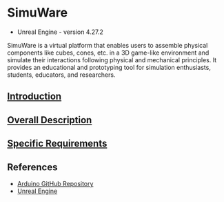 # SimuWare
- Unreal Engine - version 4.27.2

SimuWare is a virtual platform that enables users to assemble physical components like cubes, cones, etc. in a 3D game-like environment and simulate their interactions following physical and mechanical principles. It provides an educational and prototyping tool for simulation enthusiasts, students, educators, and researchers.

## [Introduction](../Documentation/doc1.md)


## [Overall Description](../Documentation/doc2.md)

## [Specific Requirements](../Documentation/doc2.md)

## References
- [Arduino GitHub Repository](https://github.com/arduino)
- [Unreal Engine](https://www.unrealengine.com/en-US)
